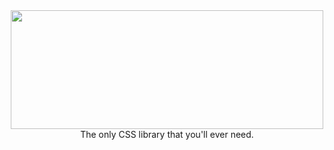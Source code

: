 <html>
<body>
  <div>
<center>
<img 
 width="500"
height="190"
src="https://firebasestorage.googleapis.com/v0/b/icebasecdn.appspot.com/o/20220910_145352_0000%20(1).png?alt=media&token=226de300-6cb6-4e19-a49a-14bea3e44770"
                    <p> The only CSS library that you'll ever need. </p>
</center>
  </div>
 </p>

   

   

